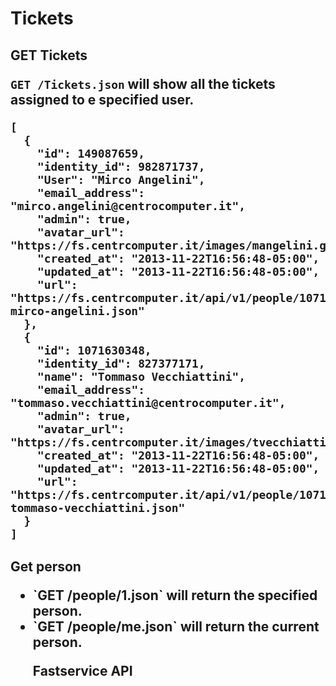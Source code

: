 Tickets
===============


<h2>GET Tickets 

`GET /Tickets.json` will show all the tickets assigned to e specified user.

```
[
  {
    "id": 149087659,
    "identity_id": 982871737,
    "User": "Mirco Angelini",
    "email_address": "mirco.angelini@centrocomputer.it",
    "admin": true,
    "avatar_url": "https://fs.centrcomputer.it/images/mangelini.gif",
    "created_at": "2013-11-22T16:56:48-05:00",
    "updated_at": "2013-11-22T16:56:48-05:00",
    "url": "https://fs.centrcomputer.it/api/v1/people/1071630348-mirco-angelini.json"
  },
  {
    "id": 1071630348,
    "identity_id": 827377171,
    "name": "Tommaso Vecchiattini",
    "email_address": "tommaso.vecchiattini@centrocomputer.it",
    "admin": true,
    "avatar_url": "https://fs.centrcomputer.it/images/tvecchiattini.gif",
    "created_at": "2013-11-22T16:56:48-05:00",
    "updated_at": "2013-11-22T16:56:48-05:00",
    "url": "https://fs.centrcomputer.it/api/v1/people/1071630348-tommaso-vecchiattini.json"
  }
]
```
<h2>Get person

<ul>
  <li>`GET /people/1.json` will return the specified person.</li>
  <li>`GET /people/me.json` will return the current person.</li>
  
  

Fastservice API
